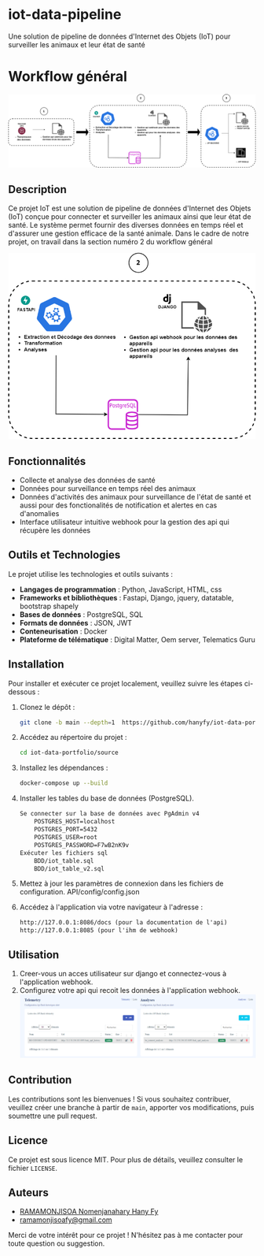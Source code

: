 # iot-data-pipeline
Une solution de pipeline de données d'Internet des Objets (IoT) pour surveiller les animaux et leur état de santé

# Workflow général

![Aperçu du projet](images/flow.png)

## Description
Ce projet IoT est une solution de pipeline de données d'Internet des Objets (IoT) conçue pour connecter et surveiller les animaux ainsi que leur état de santé. Le système permet fournir des diverses données en temps réel  et d'assurer une gestion efficace de la santé animale.
Dans le cadre de notre projet, on travail dans la section numéro 2 du workflow général

![Aperçu du projet](images/flow_project.png)

## Fonctionnalités
- Collecte et analyse des données de santé
- Données pour surveillance en temps réel des animaux
- Données d'activités des animaux  pour surveillance de l'état de santé et aussi pour des fonctionalités de notification et alertes en cas d'anomalies
- Interface utilisateur intuitive webhook pour la gestion des api qui récupère les données

## Outils et Technologies
Le projet utilise les technologies et outils suivants :
- **Langages de programmation** : Python, JavaScript, HTML, css
- **Frameworks et bibliothèques** : Fastapi, Django, jquery, datatable, bootstrap shapely 
- **Bases de données** : PostgreSQL, SQL
- **Formats de données** : JSON, JWT
- **Conteneurisation** : Docker
- **Plateforme de télématique** : Digital Matter, Oem server, Telematics Guru

## Installation
Pour installer et exécuter ce projet localement, veuillez suivre les étapes ci-dessous :

1. Clonez le dépôt :
    ```bash
    git clone -b main --depth=1  https://github.com/hanyfy/iot-data-portfolio.git
    ```

2. Accédez au répertoire du projet :
    ```bash
    cd iot-data-portfolio/source
    ```

3. Installez les dépendances :
    ```bash
    docker-compose up --build
    ```

4. Installer les tables du base de données (PostgreSQL).
    ```
    Se connecter sur la base de données avec PgAdmin v4 
        POSTGRES_HOST=localhost
        POSTGRES_PORT=5432
        POSTGRES_USER=root
        POSTGRES_PASSWORD=F7wB2nK9v
    Exécuter les fichiers sql    
        BDD/iot_table.sql
        BDD/iot_table_v2.sql
    ```    
5. Mettez à jour les paramètres de connexion dans les fichiers de configuration.
    API/config/config.json


8. Accédez à l'application via votre navigateur à l'adresse :
    ```
    http://127.0.0.1:8086/docs (pour la documentation de l'api)
    http://127.0.0.1:8085 (pour l'ihm de webhook)
    ```

## Utilisation
1. Creer-vous un acces utilisateur sur django et connectez-vous à l'application webhook.
3. Configurez votre api qui recoit les données à l'application webhook.
![Aperçu du projet](images/0-ihm.PNG)

## Contribution
Les contributions sont les bienvenues ! Si vous souhaitez contribuer, veuillez créer une branche à partir de `main`, apporter vos modifications, puis soumettre une pull request.

## Licence
Ce projet est sous licence MIT. Pour plus de détails, veuillez consulter le fichier `LICENSE`.

## Auteurs
- [RAMAMONJISOA Nomenjanahary Hany Fy](https://github.com/hanyfy)
- [ramamonjisoafy@gmail.com](https://github.com/hanyfy)

Merci de votre intérêt pour ce projet ! N'hésitez pas à me contacter pour toute question ou suggestion.
